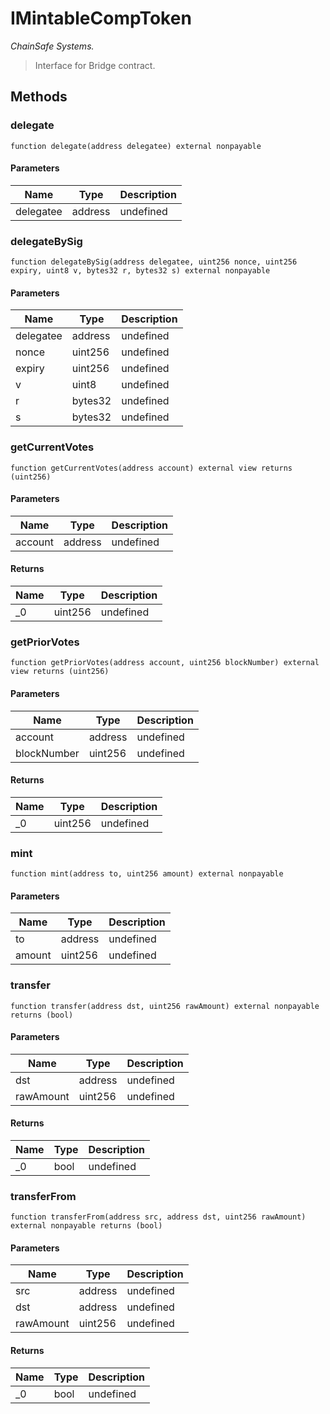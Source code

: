 # IMintableCompToken

*ChainSafe Systems.*

> Interface for Bridge contract.





## Methods

### delegate

```solidity
function delegate(address delegatee) external nonpayable
```





#### Parameters

| Name | Type | Description |
|---|---|---|
| delegatee | address | undefined

### delegateBySig

```solidity
function delegateBySig(address delegatee, uint256 nonce, uint256 expiry, uint8 v, bytes32 r, bytes32 s) external nonpayable
```





#### Parameters

| Name | Type | Description |
|---|---|---|
| delegatee | address | undefined
| nonce | uint256 | undefined
| expiry | uint256 | undefined
| v | uint8 | undefined
| r | bytes32 | undefined
| s | bytes32 | undefined

### getCurrentVotes

```solidity
function getCurrentVotes(address account) external view returns (uint256)
```





#### Parameters

| Name | Type | Description |
|---|---|---|
| account | address | undefined

#### Returns

| Name | Type | Description |
|---|---|---|
| _0 | uint256 | undefined

### getPriorVotes

```solidity
function getPriorVotes(address account, uint256 blockNumber) external view returns (uint256)
```





#### Parameters

| Name | Type | Description |
|---|---|---|
| account | address | undefined
| blockNumber | uint256 | undefined

#### Returns

| Name | Type | Description |
|---|---|---|
| _0 | uint256 | undefined

### mint

```solidity
function mint(address to, uint256 amount) external nonpayable
```





#### Parameters

| Name | Type | Description |
|---|---|---|
| to | address | undefined
| amount | uint256 | undefined

### transfer

```solidity
function transfer(address dst, uint256 rawAmount) external nonpayable returns (bool)
```





#### Parameters

| Name | Type | Description |
|---|---|---|
| dst | address | undefined
| rawAmount | uint256 | undefined

#### Returns

| Name | Type | Description |
|---|---|---|
| _0 | bool | undefined

### transferFrom

```solidity
function transferFrom(address src, address dst, uint256 rawAmount) external nonpayable returns (bool)
```





#### Parameters

| Name | Type | Description |
|---|---|---|
| src | address | undefined
| dst | address | undefined
| rawAmount | uint256 | undefined

#### Returns

| Name | Type | Description |
|---|---|---|
| _0 | bool | undefined





